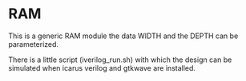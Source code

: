 RAM
====
This is a generic RAM module the data WIDTH and the DEPTH can be parameterized.

There is a little script (iverilog_run.sh) with which the design can be simulated when icarus verilog and gtkwave are installed.

